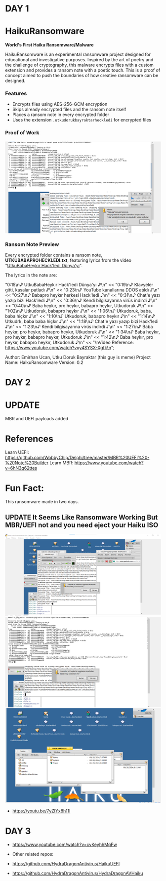 # DAY 1
# HaikuRansomware

**World's First Haiku Ransomware/Malware**

HaikuRansomware is an experimental ransomware project designed for educational and investigative purposes. Inspired by the art of poetry and the challenge of cryptography, this malware encrypts files with a custom extension and provides a ransom note with a poetic touch. This is a proof of concept aimed to push the boundaries of how creative ransomware can be designed.

### Features
- Encrypts files using AES-256-GCM encryption
- Skips already encrypted files and the ransom note itself
- Places a ransom note in every encrypted folder
- Uses the extension `.utkudorukbayraktarheckledi` for encrypted files

### Proof of Work
![Encryption Proof](assets/proof.png)

### Ransom Note Preview
Every encrypted folder contains a ransom note, **UTKUBABAPROHECKLEDI.txt**, featuring lyrics from the video "[UtkuBabaHeykır Hack'ledi Dünya'yı](https://www.youtube.com/watch?v=y4SYSX-Xgfk)".

The lyrics in the note are:

"0:15\n♪ UtkuBabaHeykır Hack'ledi Dünya'yı ♪\n"
                << "0:19\n♪ Klavyeler gitti, kasalar patladı ♪\n"
                << "0:23\n♪ YouTube kanallarına DDOS atıldı ♪\n"
                << "0:27\n♪ Babapro heykır herkesi Hack'ledi ♪\n"
                << "0:31\n♪ Chat'e yazı yazıp bizi Hack'ledi ♪\n"
                << "0:36\n♪ Kendi bilgisayarına virüs indirdi ♪\n"
                << "0:40\n♪ Baba heykır, pro heykır, babapro heykır, Utkudoruk ♪\n"
                << "1:02\n♪ Utkudoruk, babapro heykır ♪\n"
                << "1:06\n♪ Utkudoruk, baba, baba hiçkır ♪\n"
                << "1:10\n♪ Utkudoruk, babapro heykır ♪\n"
                << "1:14\n♪ Utkudrk, baba baba hiçkır ♪\n"
                << "1:18\n♪ Chat'e yazı yazıp bizi Hack'ledi ♪\n"
                << "1:23\n♪ Kendi bilgisayarına virüs indirdi ♪\n"
                << "1:27\n♪ Baba heykır, pro heykır, babapro heykır, Utkudoruk ♪\n"
                << "1:34\n♪ Baba heykır, pro heykır, babapro heykır, Utkudoruk ♪\n"
                << "1:42\n♪ Baba heykır, pro heykır, babapro heykır, Utkudoruk ♪\n"
                << "\nVideo Reference: https://www.youtube.com/watch?v=y4SYSX-Xgfk\n";

Author: Emirhan Ucan, Utku Doruk Bayraktar (this guy is meme) Project Name: HaikuRansomware Version: 0.2

# DAY 2
# UPDATE
MBR and UEFI payloads added

# References
Learn UEFI: https://github.com/WobbyChip/Delphi/tree/master/MBR%20UEFI%20-%20Note%20Builder
Learn MBR: https://www.youtube.com/watch?v=6hN3q62ttes

# Fun Fact:
This ransomware made in two days. 

## UPDATE It Seems Like Ransomware Working But MBR/UEFI not and you need eject your Haiku ISO
![Encryption Process](assets/v2.png)
![Encryption Process Part2](assets/v2part2.png)
![Encryption Process Part3](assets/v2part3.png)
- https://youtu.be/7yZlYx8h11I

# DAY 3

- https://www.youtube.com/watch?v=cvKeyhhMqFw

- Other related repos: 
- https://github.com/HydraDragonAntivirus/HaikuUEFI
- https://github.com/HydraDragonAntivirus/HydraDragonAVHaiku